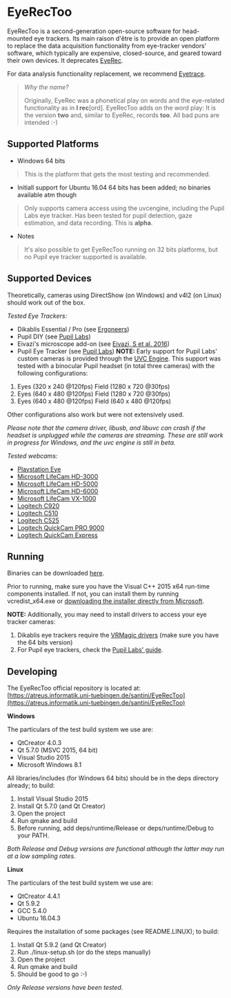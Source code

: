 # EyeRecToo

EyeRecToo is a second-generation open-source software for head-mounted eye trackers.
Its main raison d'être is to provide an open platform to replace the data
acquisition functionality from eye-tracker vendors' software, which typically
are expensive, closed-source, and geared toward their own devices.
It deprecates [EyeRec](https://www-ti.informatik.uni-tuebingen.de/santini/EyeRec).

For data analysis functionality replacement, we recommend
[Eyetrace](http://www.ti.uni-tuebingen.de/Eyetrace.1751.0.html).

>*Why the name?*
>
>Originally, EyeRec was a phonetical play on words and the
>eye-related functionality as in **I rec**[ord].
>EyeRecToo adds on the word play: It is the version **two** and, similar to EyeRec, records **too**.
>All bad puns are intended :-)

## Supported Platforms

- Windows 64 bits
>This is the platform that gets the most testing and recommended.

- Initiall support for Ubuntu 16.04 64 bits has been added; no binaries available atm though
>Only supports camera access using the uvcengine, including the Pupil Labs eye tracker. Has been tested for
pupil detection, gaze estimation, and data recording. This is **alpha**.

- Notes

>It's also possible to get EyeRecToo running on 32 bits platforms, but no Pupil
>eye tracker supported is available.

## Supported Devices

Theoretically, cameras using DirectShow (on Windows) and v4l2 (on Linux)
should work out of the box.

*Tested Eye Trackers:*
- Dikablis Essential / Pro (see [Ergoneers](http://www.ergoneers.com))
- Pupil DIY (see [Pupil Labs](https://pupil-labs.com/))
- Eivazi's microscope add-on (see [Eivazi, S et al.  2016](http://ieeexplore.ieee.org/document/7329925/))
- Pupil Eye Tracker (see [Pupil Labs](https://pupil-labs.com/store/))
**NOTE:** Early support for Pupil Labs' custom cameras is provided
through the [UVC Engine](https://atreus.informatik.uni-tuebingen.de/santini/uvcengine).
This support was tested with a binocular Pupil headset (in total three cameras) with the
following configurations:
1. Eyes (320 x 240 @120fps) Field (1280 x 720 @30fps)
2. Eyes (640 x 480 @120fps) Field (1280 x 720 @30fps)
3. Eyes (640 x 480 @120fps) Field (640 x 480 @120fps)

Other configurations also work but were not extensively used.

*Please note that the camera driver, libusb, and libuvc can crash if the headset is unplugged
while the cameras are streaming. These are still work in progress for Windows,
and the uvc engine is still in beta.*


*Tested webcams:*
- [Playstation Eye](https://en.wikipedia.org/wiki/PlayStation_Eye)
- [Microsoft LifeCam HD-3000](https://www.microsoft.com/accessories/en-us/products/webcams/lifecam-hd-3000/t3h-00011)
- [Microsoft LifeCam HD-5000](https://www.microsoft.com/accessories/en-us/d/lifecam-hd-5000)
- [Microsoft LifeCam HD-6000](https://www.microsoft.com/accessories/en-us/d/lifecam-hd-6000-for-notebooks)
- [Microsoft LifeCam VX-1000](https://www.microsoft.com/accessories/en-us/d/lifecam-vx-1000)
- [Logitech C920](http://www.logitech.com/en-us/product/hd-pro-webcam-c920)
- [Logitech C510](http://support.logitech.com/en_us/product/hd-webcam-c510)
- [Logitech C525](http://www.logitech.com/en-us/product/hd-webcam-c525)
- [Logitech QuickCam PRO 9000](http://support.logitech.com/en_us/product/quickcam-pro-9000)
- [Logitech QuickCam Express](http://support.logitech.com/en_us/product/quickcam-express)


## Running

Binaries can be downloaded [here](www.ti.uni-tuebingen.de/perception).

Prior to running, make sure you have the Visual C++ 2015 x64 run-time
components installed. If not, you can install them by running
vcredist_x64.exe or
[downloading the installer directly from Microsoft](https://download.microsoft.com/download/9/3/F/93FCF1E7-E6A4-478B-96E7-D4B285925B00/vc_redist.x64.exe).

**NOTE:** Additionally, you may need to install drivers to access your eye tracker
cameras:

1. Dikablis eye trackers require the
[VRMagic drivers](https://www.vrmagic.com/imaging/downloads/) (make sure you
have the 64 bits version)
2. For Pupil eye trackers, check the [Pupil Labs' guide](https://github.com/pupil-labs/pupil/wiki/Windows-Driver-Setup).

## Developing

The EyeRecToo official repository is located at:
[https://atreus.informatik.uni-tuebingen.de/santini/EyeRecToo](https://atreus.informatik.uni-tuebingen.de/santini/EyeRecToo)

**Windows**

The particulars of the test build system we use are:
- QtCreator 4.0.3
- Qt 5.7.0 (MSVC 2015, 64 bit)
- Visual Studio 2015
- Microsoft Windows 8.1

All libraries/includes (for Windows 64 bits) should be in the deps directory already; to build:
1. Install Visual Studio 2015
2. Install Qt 5.7.0 (and Qt Creator)
3. Open the project
4. Run qmake and build
5. Before running, add deps/runtime/Release or deps/runtime/Debug to your PATH.

*Both Release and Debug versions are functional although the latter may run at a low sampling rates.*

**Linux**

The particulars of the test build system we use are:
- QtCreator 4.4.1
- Qt 5.9.2 
- GCC 5.4.0
- Ubuntu 16.04.3

Requires the installation of some packages (see README.LINUX); to build:
1. Install Qt 5.9.2 (and Qt Creator)
2. Run ./linux-setup.sh (or do the steps manually)
3. Open the project
4. Run qmake and build
5. Should be good to go :-)

*Only Release versions have been tested.*


